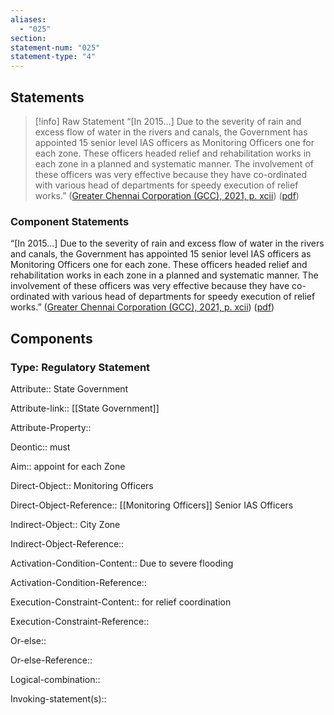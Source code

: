 ```yaml
---
aliases:
  - "025"
section: 
statement-num: "025"
statement-type: "4"
---
```

## Statements 
> [!info] Raw Statement
> “\[In 2015...] Due to the severity of rain and excess flow of water in the rivers and canals, the Government has appointed 15 senior level IAS officers as Monitoring Officers one for each zone. These officers headed relief and rehabilitation works in each zone in a planned and systematic manner. The involvement of these officers was very effective because they have co-ordinated with various head of departments for speedy execution of relief works.” ([Greater Chennai Corporation (GCC), 2021, p. xcii](zotero://select/library/items/AZZSXLC8)) ([pdf](zotero://open-pdf/library/items/ZWDYK52D?page=92&annotation=GVFS8BHD)) 

### Component Statements
“\[In 2015...] Due to the severity of rain and excess flow of water in the rivers and canals, the Government has appointed 15 senior level IAS officers as Monitoring Officers one for each zone. These officers headed relief and rehabilitation works in each zone in a planned and systematic manner. The involvement of these officers was very effective because they have co-ordinated with various head of departments for speedy execution of relief works.” ([Greater Chennai Corporation (GCC), 2021, p. xcii](zotero://select/library/items/AZZSXLC8)) ([pdf](zotero://open-pdf/library/items/ZWDYK52D?page=92&annotation=GVFS8BHD)) 
## Components
### Type: Regulatory Statement
Attribute:: State Government

Attribute-link:: [[State Government]]

Attribute-Property:: 


Deontic:: must


Aim:: appoint for each Zone


Direct-Object:: Monitoring Officers

Direct-Object-Reference::  [[Monitoring Officers]] Senior IAS Officers


Indirect-Object:: City Zone

Indirect-Object-Reference:: 


Activation-Condition-Content:: Due to severe flooding

Activation-Condition-Reference:: 


Execution-Constraint-Content:: for relief coordination 

Execution-Constraint-Reference:: 


Or-else::

Or-else-Reference:: 


Logical-combination::


Invoking-statement(s)::

